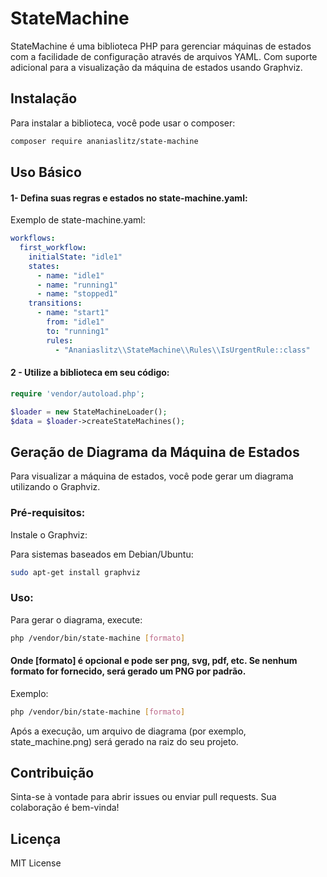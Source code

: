 # StateMachine
StateMachine é uma biblioteca PHP para gerenciar máquinas de estados com a facilidade de configuração através de arquivos YAML. Com suporte adicional para a visualização da máquina de estados usando Graphviz.

## Instalação
Para instalar a biblioteca, você pode usar o composer:

```bash
composer require ananiaslitz/state-machine
```

## Uso Básico
#### 1- Defina suas regras e estados no state-machine.yaml:

Exemplo de state-machine.yaml:

```yaml 
workflows:
  first_workflow:
    initialState: "idle1"
    states:
      - name: "idle1"
      - name: "running1"
      - name: "stopped1"
    transitions:
      - name: "start1"
        from: "idle1"
        to: "running1"
        rules:
          - "Ananiaslitz\\StateMachine\\Rules\\IsUrgentRule::class"
```

#### 2 - Utilize a biblioteca em seu código:

```php 
require 'vendor/autoload.php';

$loader = new StateMachineLoader();
$data = $loader->createStateMachines();
```

## Geração de Diagrama da Máquina de Estados
Para visualizar a máquina de estados, você pode gerar um diagrama utilizando o Graphviz.

### Pré-requisitos:
Instale o Graphviz:

Para sistemas baseados em Debian/Ubuntu:

```bash
sudo apt-get install graphviz
```

### Uso:
Para gerar o diagrama, execute:

```bash
php /vendor/bin/state-machine [formato]
```
#### Onde [formato] é opcional e pode ser png, svg, pdf, etc. Se nenhum formato for fornecido, será gerado um PNG por padrão.

Exemplo:

```bash
php /vendor/bin/state-machine [formato]
```

Após a execução, um arquivo de diagrama (por exemplo, state_machine.png) será gerado na raiz do seu projeto.

## Contribuição
Sinta-se à vontade para abrir issues ou enviar pull requests. Sua colaboração é bem-vinda!

## Licença
MIT License

